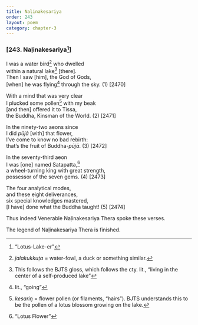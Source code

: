 ```yaml
---
title: Naḷinakesariya
order: 243
layout: poem
category: chapter-3
---
```


### \[243. Naḷinakesariya[^1]\]

I was a water bird[^2] who dwelled  
within a natural lake[^3] \[there\].  
Then I saw \[him\], the God of Gods,  
\[when\] he was flying[^4] through the sky. (1) \[2470\]

With a mind that was very clear  
I plucked some pollen[^5] with my beak  
\[and then\] offered it to Tissa,  
the Buddha, Kinsman of the World. (2) \[2471\]

In the ninety-two aeons since  
I did *pūjā* \[with\] that flower,  
I’ve come to know no bad rebirth:  
that’s the fruit of Buddha-*pūjā*. (3) \[2472\]

In the seventy-third aeon  
I was \[one\] named Satapatta,[^6]  
a wheel-turning king with great strength,  
possessor of the seven gems. (4) \[2473\]

The four analytical modes,  
and these eight deliverances,  
six special knowledges mastered,  
\[I have\] done what the Buddha taught! (5) \[2474\]

Thus indeed Venerable Naḷinakesariya Thera spoke these verses.

The legend of Naḷinakesariya Thera is finished.

[^1]: “Lotus-Lake-er”

[^2]: *jalakukkuṭa* = water-fowl, a duck or something similar.

[^3]: This follows the BJTS gloss, which follows the cty. lit., “living in the center of a self-produced lake”

[^4]: lit., “going”

[^5]: *kesariŋ* = flower pollen (or filaments, “hairs”). BJTS understands this to be the pollen of a lotus blossom growing on the lake.

[^6]: “Lotus Flower”
